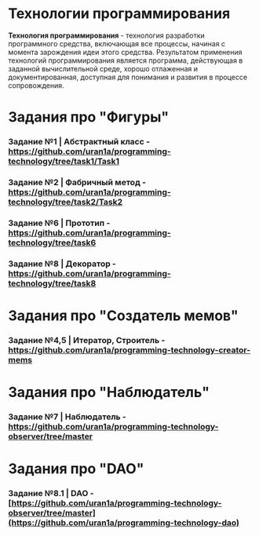 # Технологии программирования

**Технология программирования** - технология разработки программного средства, включающая все процессы, начиная с момента зарождения идеи этого средства.
Результатом применения технологий программирования является программа, действующая в заданной вычислительной среде, хорошо отлаженная и документированная, доступная для понимания и развития в процессе сопровождения.

# Задания про "Фигуры"
### Задание №1 | Абстрактный класс - https://github.com/uran1a/programming-technology/tree/task1/Task1
### Задание №2 | Фабричный метод - https://github.com/uran1a/programming-technology/tree/task2/Task2
### Задание №6 | Прототип - https://github.com/uran1a/programming-technology/tree/task6
### Задание №8 | Декоратор - https://github.com/uran1a/programming-technology/tree/task8

# Задания про "Создатель мемов"
### Задание №4,5 | Итератор, Строитель - https://github.com/uran1a/programming-technology-creator-mems

# Задания про "Наблюдатель"
### Задание №7 | Наблюдатель - https://github.com/uran1a/programming-technology-observer/tree/master

# Задания про "DAO"
### Задание №8.1 | DAO - [https://github.com/uran1a/programming-technology-observer/tree/master](https://github.com/uran1a/programming-technology-dao)

